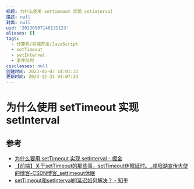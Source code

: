 ```yaml
---
标题: 为什么使用 settimeout 实现 setinterval
描述: null
封面: null
uid: '20230507140131123'
aliases: []
tags:
  - 计算机/前端开发/JavaScript
  - setTimeout
  - setInterval
  - 事件队列
cssclasses: null
创建时间: 2023-05-07 14:01:31
更新时间: 2023-12-31 03:07:33
---
```


# 为什么使用 setTimeout 实现 setInterval

## 参考

- [为什么要用 setTimeout 实现 setInterval - 掘金](https://juejin.cn/post/6994969893141479454)
- [【前端】关于setTimeout的那些事，setTimeout休眠延时。_咸阳湖宣传大使的博客-CSDN博客_settimeout休眠](https://blog.csdn.net/weixin_44201257/article/details/123196921)
- [setTimeout和setInterval的延迟如何解决？ - 知乎](https://www.zhihu.com/question/29648365/answer/1194944860)
